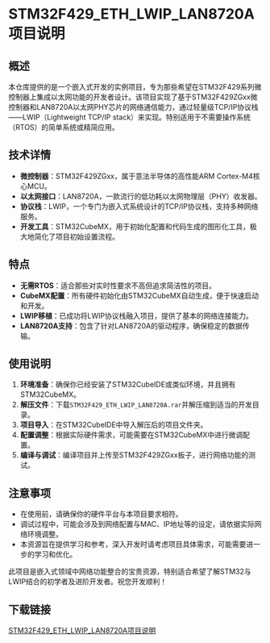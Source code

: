 # STM32F429_ETH_LWIP_LAN8720A 项目说明

## 概述

本仓库提供的是一个嵌入式开发的实例项目，专为那些希望在STM32F429系列微控制器上集成以太网功能的开发者设计。该项目实现了基于STM32F429ZGxx微控制器和LAN8720A以太网PHY芯片的网络通信能力，通过轻量级TCP/IP协议栈——LWIP（Lightweight TCP/IP stack）来实现。特别适用于不需要操作系统（RTOS）的简单系统或精简应用。

## 技术详情

- **微控制器**：STM32F429ZGxx，属于意法半导体的高性能ARM Cortex-M4核心MCU。
- **以太网接口**：LAN8720A，一款流行的低功耗以太网物理层（PHY）收发器。
- **协议栈**：LWIP，一个专门为嵌入式系统设计的TCP/IP协议栈，支持多种网络服务。
- **开发工具**：STM32CubeMX，用于初始化配置和代码生成的图形化工具，极大地简化了项目初始设置流程。

## 特点

- **无需RTOS**：适合那些对实时性要求不高但追求简洁性的项目。
- **CubeMX配置**：所有硬件初始化由STM32CubeMX自动生成，便于快速启动和开发。
- **LWIP移植**：已成功将LWIP协议栈融入项目，提供了基本的网络连接能力。
- **LAN8720A支持**：包含了针对LAN8720A的驱动程序，确保稳定的数据传输。

## 使用说明

1. **环境准备**：确保你已经安装了STM32CubeIDE或类似环境，并且拥有STM32CubeMX。
2. **解压文件**：下载`STM32F429_ETH_LWIP_LAN8720A.rar`并解压缩到适当的开发目录。
3. **项目导入**：在STM32CubeIDE中导入解压后的项目文件夹。
4. **配置调整**：根据实际硬件需求，可能需要在STM32CubeMX中进行微调配置。
5. **编译与调试**：编译项目并上传至STM32F429ZGxx板子，进行网络功能的测试。

## 注意事项

- 在使用前，请确保你的硬件平台与本项目要求相符。
- 调试过程中，可能会涉及到网络配置与MAC、IP地址等的设定，请依据实际网络环境调整。
- 本资源旨在提供学习和参考，深入开发时请考虑项目具体需求，可能需要进一步的学习和优化。

此项目是嵌入式领域中网络功能整合的宝贵资源，特别适合希望了解STM32与LWIP结合的初学者及进阶开发者。祝您开发顺利！

## 下载链接

[STM32F429_ETH_LWIP_LAN8720A项目说明](https://pan.quark.cn/s/deee66b2faf6)